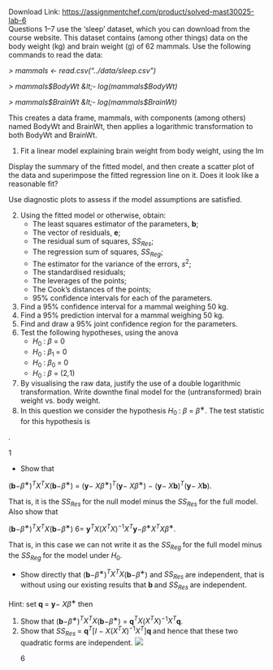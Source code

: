 Download Link: https://assignmentchef.com/product/solved-mast30025-lab-6
<br>
Questions 1–7 use the ‘sleep’ dataset, which you can download from the course website. This dataset contains (among other things) data on the body weight (kg) and brain weight (g) of 62 mammals. Use the following commands to read the data:

<em>&gt; mammals &lt;- read.csv(“../data/sleep.csv”)</em>

<em>&gt; mammals$BodyWt &lt;- log(mammals$BodyWt)</em>

<em>&gt; mammals$BrainWt &lt;- log(mammals$BrainWt)</em>

This creates a data frame, mammals, with components (among others) named BodyWt and BrainWt, then applies a logarithmic transformation to both BodyWt and BrainWt.

<ol>

 <li>Fit a linear model explaining brain weight from body weight, using the lm</li>

</ol>

Display the summary of the fitted model, and then create a scatter plot of the data and superimpose the fitted regression line on it. Does it look like a reasonable fit?

Use diagnostic plots to assess if the model assumptions are satisfied.

<ol start="2">

 <li>Using the fitted model or otherwise, obtain:

  <ul>

   <li>The least squares estimator of the parameters, <strong>b</strong>;</li>

   <li>The vector of residuals, <strong>e</strong>;</li>

   <li>The residual sum of squares, <em>SS<sub>Res</sub></em>;</li>

   <li>The regression sum of squares, <em>SS<sub>Reg</sub></em>;</li>

   <li>The estimator for the variance of the errors, <em>s</em><sup>2</sup>;</li>

   <li>The standardised residuals;</li>

   <li>The leverages of the points;</li>

   <li>The Cook’s distances of the points;</li>

   <li>95% confidence intervals for each of the parameters.</li>

  </ul></li>

 <li>Find a 95% confidence interval for a mammal weighing 50 kg.</li>

 <li>Find a 95% prediction interval for a mammal weighing 50 kg.</li>

 <li>Find and draw a 95% joint confidence region for the parameters.</li>

 <li>Test the following hypotheses, using the anova

  <ul>

   <li><em>H</em><sub>0 </sub>: <em>β </em>= 0</li>

   <li><em>H</em><sub>0 </sub>: <em>β</em><sub>1 </sub>= 0</li>

   <li><em>H</em><sub>0 </sub>: <em>β</em><sub>0 </sub>= 0</li>

   <li><em>H</em><sub>0 </sub>: <em>β </em>= (2<em>,</em>1)</li>

  </ul></li>

 <li>By visualising the raw data, justify the use of a double logarithmic transformation. Write downthe final model for the (untransformed) brain weight vs. body weight.</li>

 <li>In this question we consider the hypothesis <em>H</em><sub>0 </sub>: <em>β </em>= <em>β</em><sup>∗</sup>. The test statistic for this hypothesis is</li>

</ol>

<em>.</em>

1

<ul>

 <li>Show that</li>

</ul>

(<strong>b</strong>−<em>β</em><sup>∗</sup>)<em><sup>T</sup>X<sup>T</sup>X</em>(<strong>b</strong>−<em>β</em><sup>∗</sup>) = (<strong>y</strong>− <em>X</em><em>β</em><sup>∗</sup>)<em><sup>T</sup></em>(<strong>y</strong>− <em>X</em><em>β</em><sup>∗</sup>) − (<strong>y</strong>− <em>X</em><strong>b</strong>)<em><sup>T</sup></em>(<strong>y</strong>− <em>X</em><strong>b</strong>)<em>.</em>

That is, it is the <em>SS<sub>Res </sub></em>for the null model minus the <em>SS<sub>Res </sub></em>for the full model. Also show that

(<strong>b</strong>−<em>β</em><sup>∗</sup>)<em><sup>T</sup>X<sup>T</sup>X</em>(<strong>b</strong>−<em>β</em><sup>∗</sup>) 6= <strong>y</strong><em><sup>T</sup>X</em>(<em>X<sup>T</sup>X</em>)<sup>−1</sup><em>X<sup>T</sup></em><strong>y</strong>−<em>β</em><sup>∗</sup><em>X<sup>T</sup>X</em><em>β</em><sup>∗</sup><em>.</em>

That is, in this case we can not write it as the <em>SS<sub>Reg </sub></em>for the full model minus the <em>SS<sub>Reg </sub></em>for the model under <em>H</em><sub>0</sub>.

<ul>

 <li>Show directly that (<strong>b</strong>−<em>β</em><sup>∗</sup>)<em><sup>T</sup>X<sup>T</sup>X</em>(<strong>b</strong>−<em>β</em><sup>∗</sup>) and <em>SS<sub>Res </sub></em>are independent, that is without using our existing results that <strong>b </strong>and <em>SS<sub>Res </sub></em>are independent.</li>

</ul>

Hint: set <strong>q </strong>= <strong>y</strong>− <em>X</em><em>β</em><sup>∗ </sup>then

<ol>

 <li>Show that (<strong>b</strong>−<em>β</em><sup>∗</sup>)<em><sup>T</sup>X<sup>T</sup>X</em>(<strong>b</strong>−<em>β</em><sup>∗</sup>) = <strong>q</strong><em><sup>T</sup>X</em>(<em>X<sup>T</sup>X</em>)<sup>−1</sup><em>X<sup>T</sup></em><strong>q</strong>.</li>

 <li>Show that <em>SS<sub>Res </sub></em>= <strong>q</strong><em><sup>T</sup></em>[<em>I </em>− <em>X</em>(<em>X<sup>T</sup>X</em>)<sup>−1</sup><em>X<sup>T</sup></em>]<strong>q </strong>and hence that these two quadratic forms are independent.<img decoding="async" data-recalc-dims="1" data-src="https://i0.wp.com/www.ankitcodinghub.com/wp-content/uploads/2022/04/811.png?w=980&amp;ssl=1" class="lazyload" src="data:image/gif;base64,R0lGODlhAQABAAAAACH5BAEKAAEALAAAAAABAAEAAAICTAEAOw==">

  <noscript>

   <img decoding="async" src="https://i0.wp.com/www.ankitcodinghub.com/wp-content/uploads/2022/04/811.png?w=980&amp;ssl=1" data-recalc-dims="1">

  </noscript>6</li>

</ol>